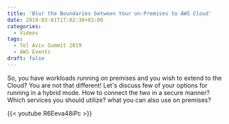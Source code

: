 ```yaml
---
title: 'Blur the Boundaries between Your on-Premises to AWS Cloud'
date: 2019-03-01T17:02:38+03:00
categories:
  - Videos
tags:
  - Tel Aviv Summit 2019
  - AWS Events
draft: false
---
```


So, you have workloads running on premises and you wish to extend to the Cloud? You are not that different! Let's discuss few of your options for running in a hybrid mode. How to connect the two in a secure manner? Which services you should utilize? what you can also use on premises?

{{< youtube R6Eeva48iPc >}}
